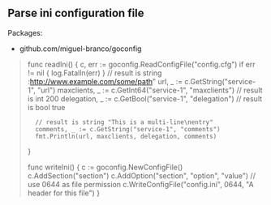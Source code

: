 ## Parse ini configuration file

Packages:
* github.com/miguel-branco/goconfig

>	func readIni() {
>		c, err := goconfig.ReadConfigFile("config.cfg")
>		if err != nil {
>			log.Fatalln(err)
>		}
>		// result is string :http://www.example.com/some/path"
>		url, _ := c.GetString("service-1", "url")
>		maxclients, _ := c.GetInt64("service-1", "maxclients") // result is int 200
>		delegation, _ := c.GetBool("service-1", "delegation")  // result is bool true
>	
>		// result is string "This is a multi-line\nentry"
>		comments, _ := c.GetString("service-1", "comments")
>		fmt.Println(url, maxclients, delegation, comments)
>	}
>	
>	func writeIni() {
>		c := goconfig.NewConfigFile()
>		c.AddSection("section")
>		c.AddOption("section", "option", "value")
>		// use 0644 as file permission
>		c.WriteConfigFile("config.ini", 0644, "A header for this file")
>	}